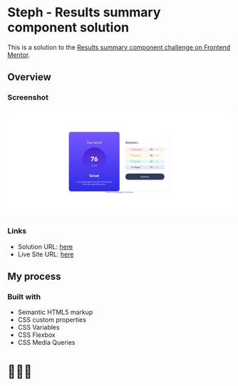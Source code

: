 # Steph - Results summary component solution

This is a solution to the [Results summary component challenge on Frontend Mentor](https://www.frontendmentor.io/challenges/results-summary-component-CE_K6s0maV). 


## Overview

### Screenshot

![](./assets/images/screenshot.PNG)

### Links

- Solution URL: [here](https://www.frontendmentor.io/solutions/solution-results-summary-component-ZAZnyvH8EN)
- Live Site URL: [here](https://xstephx.github.io/results-summary-component-challenge/)

## My process

### Built with

- Semantic HTML5 markup
- CSS custom properties
- CSS Variables
- CSS Flexbox
- CSS Media Queries


# 🚀🚀🚀




